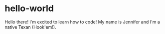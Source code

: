 # hello-world
Hello there! I'm excited to learn how to code!
My name is Jennifer and I'm a native Texan (Hook'em!).
